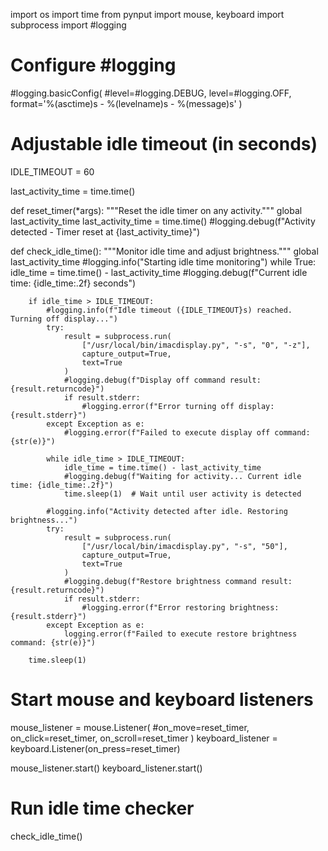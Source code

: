 import os
import time
from pynput import mouse, keyboard
import subprocess
import #logging

# Configure #logging
#logging.basicConfig(
    #level=#logging.DEBUG,
    level=#logging.OFF,
    format='%(asctime)s - %(levelname)s - %(message)s'
)

# Adjustable idle timeout (in seconds)
IDLE_TIMEOUT = 60


last_activity_time = time.time()

def reset_timer(*args):
    """Reset the idle timer on any activity."""
    global last_activity_time
    last_activity_time = time.time()
    #logging.debug(f"Activity detected - Timer reset at {last_activity_time}")

def check_idle_time():
    """Monitor idle time and adjust brightness."""
    global last_activity_time
    #logging.info("Starting idle time monitoring")
    while True:
        idle_time = time.time() - last_activity_time
        #logging.debug(f"Current idle time: {idle_time:.2f} seconds")
        
        if idle_time > IDLE_TIMEOUT:
            #logging.info(f"Idle timeout ({IDLE_TIMEOUT}s) reached. Turning off display...")
            try:
                result = subprocess.run(
                    ["/usr/local/bin/imacdisplay.py", "-s", "0", "-z"],
                    capture_output=True,
                    text=True
                )
                #logging.debug(f"Display off command result: {result.returncode}")
                if result.stderr:
                    #logging.error(f"Error turning off display: {result.stderr}")
            except Exception as e:
                #logging.error(f"Failed to execute display off command: {str(e)}")

            while idle_time > IDLE_TIMEOUT:
                idle_time = time.time() - last_activity_time
                #logging.debug(f"Waiting for activity... Current idle time: {idle_time:.2f}")
                time.sleep(1)  # Wait until user activity is detected

            #logging.info("Activity detected after idle. Restoring brightness...")
            try:
                result = subprocess.run(
                    ["/usr/local/bin/imacdisplay.py", "-s", "50"],
                    capture_output=True,
                    text=True
                )
                #logging.debug(f"Restore brightness command result: {result.returncode}")
                if result.stderr:
                    #logging.error(f"Error restoring brightness: {result.stderr}")
            except Exception as e:
                logging.error(f"Failed to execute restore brightness command: {str(e)}")
        
        time.sleep(1)

# Start mouse and keyboard listeners
mouse_listener = mouse.Listener(
    #on_move=reset_timer, on_click=reset_timer, on_scroll=reset_timer
)
keyboard_listener = keyboard.Listener(on_press=reset_timer)

mouse_listener.start()
keyboard_listener.start()

# Run idle time checker
check_idle_time()
